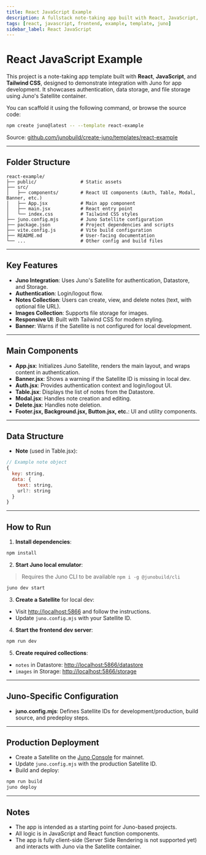 ```yaml
---
title: React JavaScript Example
description: A fullstack note-taking app built with React, JavaScript, and Tailwind CSS using Juno for authentication, data, and file storage.
tags: [react, javascript, frontend, example, template, juno]
sidebar_label: React JavaScript
---
```


# React JavaScript Example

This project is a note-taking app template built with **React**, **JavaScript**, and **Tailwind CSS**, designed to demonstrate integration with Juno for app development. It showcases authentication, data storage, and file storage using Juno's Satellite container.

You can scaffold it using the following command, or browse the source code:

```bash
npm create juno@latest -- --template react-example
```

Source: [github.com/junobuild/create-juno/templates/react-example](https://github.com/junobuild/create-juno/tree/main/templates/react-example)

---

## Folder Structure

```
react-example/
├── public/                # Static assets
├── src/
│   ├── components/        # React UI components (Auth, Table, Modal, Banner, etc.)
│   ├── App.jsx            # Main app component
│   ├── main.jsx           # React entry point
│   └── index.css          # Tailwind CSS styles
├── juno.config.mjs        # Juno Satellite configuration
├── package.json           # Project dependencies and scripts
├── vite.config.js         # Vite build configuration
├── README.md              # User-facing documentation
└── ...                    # Other config and build files
```

---

## Key Features

- **Juno Integration**: Uses Juno's Satellite for authentication, Datastore, and Storage.
- **Authentication**: Login/logout flow.
- **Notes Collection**: Users can create, view, and delete notes (text, with optional file URL).
- **Images Collection**: Supports file storage for images.
- **Responsive UI**: Built with Tailwind CSS for modern styling.
- **Banner**: Warns if the Satellite is not configured for local development.

---

## Main Components

- **App.jsx**: Initializes Juno Satellite, renders the main layout, and wraps content in authentication.
- **Banner.jsx**: Shows a warning if the Satellite ID is missing in local dev.
- **Auth.jsx**: Provides authentication context and login/logout UI.
- **Table.jsx**: Displays the list of notes from the Datastore.
- **Modal.jsx**: Handles note creation and editing.
- **Delete.jsx**: Handles note deletion.
- **Footer.jsx, Background.jsx, Button.jsx, etc.**: UI and utility components.

---

## Data Structure

- **Note** (used in Table.jsx):

```js
// Example note object
{
  key: string,
  data: {
    text: string,
    url?: string
  }
}
```

---

## How to Run

1. **Install dependencies**:

```sh
npm install
```

2. **Start Juno local emulator**:

> Requires the Juno CLI to be available `npm i -g @junobuild/cli`

```sh
juno dev start
```

3. **Create a Satellite** for local dev:

- Visit [http://localhost:5866](http://localhost:5866) and follow the instructions.
- Update `juno.config.mjs` with your Satellite ID.

4. **Start the frontend dev server**:

```sh
npm run dev
```

5. **Create required collections**:

- `notes` in Datastore: [http://localhost:5866/datastore](http://localhost:5866/datastore)
- `images` in Storage: [http://localhost:5866/storage](http://localhost:5866/storage)

---

## Juno-Specific Configuration

- **juno.config.mjs**: Defines Satellite IDs for development/production, build source, and predeploy steps.

---

## Production Deployment

- Create a Satellite on the [Juno Console](https://console.juno.build) for mainnet.
- Update `juno.config.mjs` with the production Satellite ID.
- Build and deploy:

```sh
npm run build
juno deploy
```

---

## Notes

- The app is intended as a starting point for Juno-based projects.
- All logic is in JavaScript and React function components.
- The app is fully client-side (Server Side Rendering is not supported yet) and interacts with Juno via the Satellite container.
